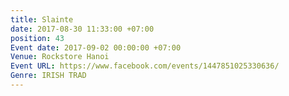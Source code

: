 ```yaml
---
title: Slainte
date: 2017-08-30 11:33:00 +07:00
position: 43
Event date: 2017-09-02 00:00:00 +07:00
Venue: Rockstore Hanoi
Event URL: https://www.facebook.com/events/1447851025330636/
Genre: IRISH TRAD
---
```


